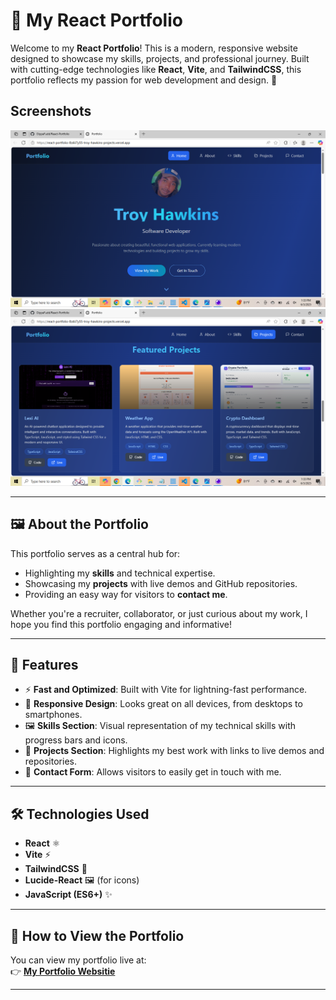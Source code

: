 # 🌟 My React Portfolio

Welcome to my **React Portfolio**! This is a modern, responsive website designed to showcase my skills, projects, and professional journey. Built with cutting-edge technologies like **React**, **Vite**, and **TailwindCSS**, this portfolio reflects my passion for web development and design. 🚀

## Screenshots
![Image Alt](https://github.com/DippaFudd/React-Portfolio/blob/8ca56ad8500e661526e5600021b9f9d93c07c8bb/2025-06-03%20(10).png)
![Image Alt](https://github.com/DippaFudd/React-Portfolio/blob/8ca56ad8500e661526e5600021b9f9d93c07c8bb/2025-06-03%20(11).png)


---


## 🖼️ About the Portfolio
This portfolio serves as a central hub for:
- Highlighting my **skills** and technical expertise.
- Showcasing my **projects** with live demos and GitHub repositories.
- Providing an easy way for visitors to **contact me**.

Whether you're a recruiter, collaborator, or just curious about my work, I hope you find this portfolio engaging and informative!

---

## 🌟 Features
- ⚡ **Fast and Optimized**: Built with Vite for lightning-fast performance.
- 🎨 **Responsive Design**: Looks great on all devices, from desktops to smartphones.
- 🖼️ **Skills Section**: Visual representation of my technical skills with progress bars and icons.
- 📂 **Projects Section**: Highlights my best work with links to live demos and repositories.
- 📧 **Contact Form**: Allows visitors to easily get in touch with me.

---

## 🛠️ Technologies Used
- **React** ⚛️
- **Vite** ⚡
- **TailwindCSS** 🎨
- **Lucide-React** 🖼️ (for icons)
- **JavaScript (ES6+)** ✨

---

## 🚀 How to View the Portfolio
You can view my portfolio live at:  
👉 [**My Portfolio Websitie**](https://react-portfolio-8z4ii7y55-troy-hawkins-projects.vercel.app/)

---

